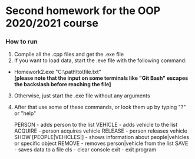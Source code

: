 # Second homework for the OOP 2020/2021 course

### How to run

1. Compile all the .cpp files and get the .exe file
2. If you want to load data, start the .exe file with the following command:
* Homework2.exe "C:\path\to\file.txt" <br>
**[please note that the input on some terminals like "Git Bash" escapes the backslash before reaching the file]**
3. Otherwise, just start the .exe file without any arguments
4. After that use some of these commands, or look them up by typing "?" or "help"

	PERSON <name> <id> - adds person to the list
	VEHICLE <registration> <description> - adds vehicle to the list
	ACQUIRE <owner-id> <vehicle-id> - person acquires vehicle
	RELEASE <owner-id> <vehicle-id> - person releases vehicle
	SHOW [PEOPLE|VEHICLES|<id>] - shows information about people|vehicles or specific object
	REMOVE <what> - removes person|vehicle from the list
	SAVE <path> - saves data to a file
	cls - clear console
	exit - exit program
  
